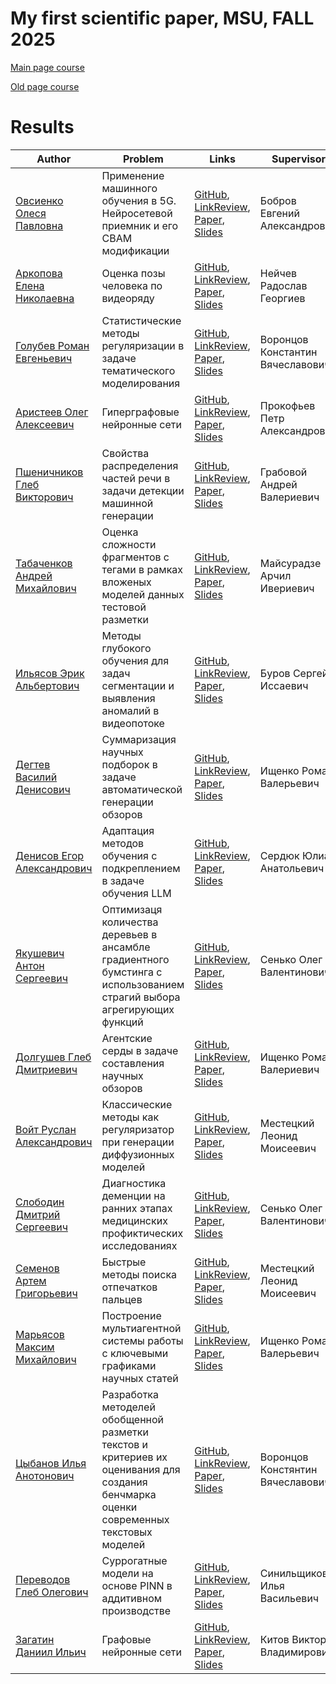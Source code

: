 # My first scientific paper, MSU, FALL 2025

[Main page course](https://m1p.org)

[Old page course](http://www.machinelearning.ru/wiki/index.php?title=Численные_методы_обучения_по_прецедентам_%28практика%2C_В.В._Стрижов%29)

# Results
| Author | Problem | Links | Supervisor | Scores | Reviewer |
| ------ | ------- | ----- | ---------- | ------ | -------- |
| [Овсиенко Олеся Павловна]() | Применение машинного обучения в 5G. Нейросетевой приемник и его CBAM модификации | [GitHub](), [LinkReview](), [Paper](), [Slides]() | Бобров Евгений Александрович | ![Dynamic JSON Badge]() | |
| [Аркопова Елена Николаевна]() | Оценка позы человека по видеоряду | [GitHub](), [LinkReview](), [Paper](), [Slides]() | Нейчев Радослав Георгиев | ![Dynamic JSON Badge]() | |
| [Голубев Роман Евгеньевич]() | Статистические методы регуляризации в задаче тематического моделирования | [GitHub](), [LinkReview](), [Paper](), [Slides]() | Воронцов Константин Вячеславович | ![Dynamic JSON Badge]() | |
| [Аристеев Олег Алексеевич]() | Гиперграфовые нейронные сети | [GitHub](), [LinkReview](), [Paper](), [Slides]() | Прокофьев Петр Александрович | ![Dynamic JSON Badge]() | |
| [Пшеничников Глеб Викторович]() | Свойства распределения частей речи в задачи детекции машинной генерации | [GitHub](), [LinkReview](), [Paper](), [Slides]() | Грабовой Андрей Валериевич | ![Dynamic JSON Badge]() | |
| [Табаченков Андрей Михайлович](https://github.com/Tabachenkov) | Оценка сложности фрагментов с тегами в рамках вложеных моделей данных тестовой разметки | [GitHub](https://github.com/Tabachenkov/M1P-repository), [LinkReview](https://github.com/Tabachenkov/M1P-repository/blob/master/linkreview.md), [Paper](https://github.com/Tabachenkov/M1P-repositor/blob/master/paper/main.pdf), [Slides](https://github.com/Tabachenkov/M1P-repository/blob/master/slides/main.pdf) | Майсурадзе Арчил Ивериевич | ![Dynamic JSON Badge](https://img.shields.io/badge/dynamic/json?url=https%3A%2F%2Fraw.githubusercontent.com%2FTabachenkov%2FM1P-repository%2Fmaster%2Fscore.json&query=message&label=%20&cacheSeconds=10) | |
| [Ильясов Эрик Альбертович]() | Методы глубокого обучения для задач сегментации и выявления аномалий в видеопотоке | [GitHub](), [LinkReview](), [Paper](), [Slides]() | Буров Сергей Иссаевич | ![Dynamic JSON Badge]() | |
| [Дегтев Василий Денисович]() | Суммаризация научных подборок в задаче автоматической генерации обзоров  | [GitHub](), [LinkReview](), [Paper](), [Slides]() | Ищенко Роман Валерьевич | ![Dynamic JSON Badge]() | |
| [Денисов Егор Александрович]() | Адаптация методов обучения с подкреплением в задаче обучения LLM | [GitHub](), [LinkReview](), [Paper](), [Slides]() | Сердюк Юлиан Анатольевич | ![Dynamic JSON Badge]() | |
| [Якушевич Антон Сергеевич]() | Оптимизаця количества деревьев в ансамбле градиентного бумстинга с использованием страгий выбора агрегирующих функций | [GitHub](), [LinkReview](), [Paper](), [Slides]() | Сенько Олег Валентинович | ![Dynamic JSON Badge]() | |
| [Долгушев Глеб Дмитриевич]() | Агентские серды в задаче составления научных обзоров | [GitHub](), [LinkReview](), [Paper](), [Slides]() | Ищенко Роман Валериевич | ![Dynamic JSON Badge]() | |
| [Войт Руслан Александрович]() | Классические методы как регуляризатор при генерации диффузионных моделей | [GitHub](), [LinkReview](), [Paper](), [Slides]() | Местецкий Леонид Моисеевич | ![Dynamic JSON Badge]() | |
| [Слободин Дмитрий Сергеевич]() | Диагностика деменции на ранних этапах медицинских профиктических исследованиях | [GitHub](), [LinkReview](), [Paper](), [Slides]() | Сенько Олег Валентинович | ![Dynamic JSON Badge]() | |
| [Семенов Артем Григорьевич]() | Быстрые методы поиска отпечатков пальцев | [GitHub](), [LinkReview](), [Paper](), [Slides]() | Местецкий Леонид Моисеевич | ![Dynamic JSON Badge]() | |
| [Марьясов Максим Михайлович]() | Построение мультиагентной системы работы с ключевыми графиками научных статей | [GitHub](), [LinkReview](), [Paper](), [Slides]() | Ищенко Роман Валерьевич | ![Dynamic JSON Badge]() | |
| [Цыбанов Илья Анотонович]() | Разработка методелей обобщенной разметки текстов и критериев их оценивания для создания бенчмарка оценки современных текстовых моделей | [GitHub](), [LinkReview](), [Paper](), [Slides]() | Воронцов Констянтин Вячеславович | ![Dynamic JSON Badge]() | |
| [Переводов Глеб Олегович]() | Суррогатные модели на основе PINN в аддитивном производстве | [GitHub](), [LinkReview](), [Paper](), [Slides]() | Синильщиков Илья Васильевич | ![Dynamic JSON Badge]() | |
| [Загатин Даниил Ильич]() | Графовые нейронные сети | [GitHub](), [LinkReview](), [Paper](), [Slides]() | Китов Виктор Владимирович | ![Dynamic JSON Badge]() | |
